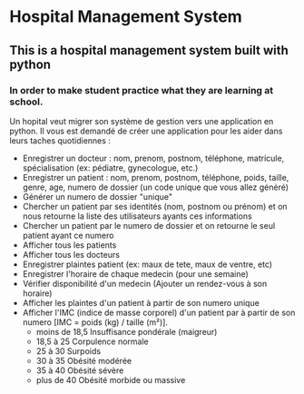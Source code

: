# Hospital Management System
## This is a hospital management system built with python
### In order to make student practice what they are learning at school.

Un hopital veut migrer son système de gestion vers une application en python.
Il vous est demandé de créer une application pour les aider dans leurs taches quotidiennes :
 - Enregistrer un docteur : nom, prenom, postnom, téléphone, matricule, spécialisation (ex: pédiatre, gynecologue, etc.)
 - Enregistrer un patient : nom, prenom, postnom, téléphone, poids, taille, genre, age, numero de dossier (un code unique que vous allez généré)
 - Générer un numero de dossier "unique"
 - Chercher un patient par ses identités (nom, postnom ou prénom) et on nous retourne la liste des utilisateurs ayants ces informations
 - Chercher un patient par le numero de dossier et on retourne le seul patient ayant ce numero
 - Afficher tous les patients
 - Afficher tous les docteurs
 - Enregistrer plaintes patient (ex: maux de tete, maux de ventre, etc)
 - Enregistrer l'horaire de chaque medecin (pour une semaine)
 - Vérifier disponibilité d'un medecin (Ajouter un rendez-vous à son horaire)
 - Afficher les plaintes d'un patient à partir de son numero unique
 - Afficher l'IMC (indice de masse corporel) d'un patient par à partir de son numero [IMC = poids (kg) / taille (m²)].
   - moins de 18,5	Insuffisance pondérale (maigreur)
   - 18,5 à 25	Corpulence normale
   - 25 à 30	Surpoids
   - 30 à 35	Obésité modérée
   - 35 à 40	Obésité sévère
   - plus de 40	Obésité morbide ou massive
